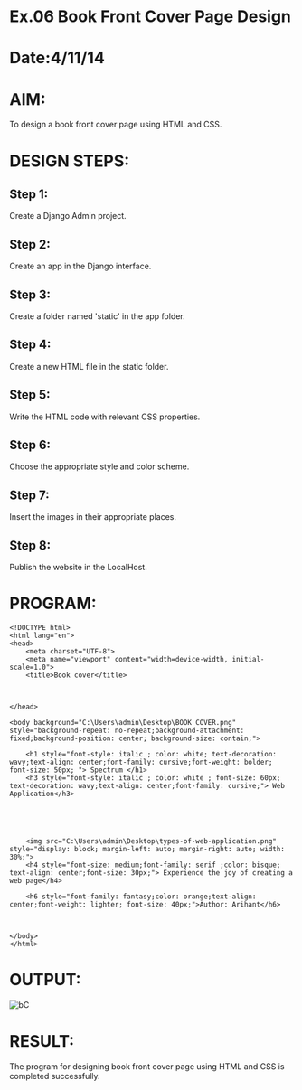 # Ex.06 Book Front Cover Page Design
# Date:4/11/14
# AIM:
To design a book front cover page using HTML and CSS.

# DESIGN STEPS:
## Step 1:
Create a Django Admin project.

## Step 2:
Create an app in the Django interface.

## Step 3:
Create a folder named 'static' in the app folder.

## Step 4:
Create a new HTML file in the static folder.

## Step 5:
Write the HTML code with relevant CSS properties.

## Step 6:
Choose the appropriate style and color scheme.

## Step 7:
Insert the images in their appropriate places.

## Step 8:
Publish the website in the LocalHost.

# PROGRAM:
```
<!DOCTYPE html>
<html lang="en">
<head>
    <meta charset="UTF-8">
    <meta name="viewport" content="width=device-width, initial-scale=1.0">
    <title>Book cover</title>
    
    
        
</head>

<body background="C:\Users\admin\Desktop\BOOK COVER.png" style="background-repeat: no-repeat;background-attachment: fixed;background-position: center; background-size: contain;">

    <h1 style="font-style: italic ; color: white; text-decoration: wavy;text-align: center;font-family: cursive;font-weight: bolder; font-size: 50px; "> Spectrum </h1>
    <h3 style="font-style: italic ; color: white ; font-size: 60px; text-decoration: wavy;text-align: center;font-family: cursive;"> Web Application</h3>
    
    
    
    
        
    <img src="C:\Users\admin\Desktop\types-of-web-application.png" style="display: block; margin-left: auto; margin-right: auto; width: 30%;">
    <h4 style="font-size: medium;font-family: serif ;color: bisque; text-align: center;font-size: 30px;"> Experience the joy of creating a web page</h4>
     
    <h6 style="font-family: fantasy;color: orange;text-align: center;font-weight: lighter; font-size: 40px;">Author: Arihant</h6>
    
    
    
</body>
</html>
```
# OUTPUT:
![bC](https://github.com/user-attachments/assets/958a1c74-3bd3-4544-90b7-14b07de80b86)

# RESULT:
The program for designing book front cover page using HTML and CSS is completed successfully.
